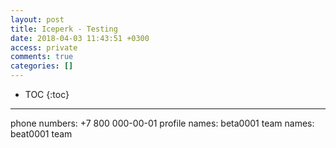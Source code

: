 ```yaml
---
layout: post
title: Iceperk - Testing
date: 2018-04-03 11:43:51 +0300
access: private
comments: true
categories: []
---
```


<!-- more -->

* TOC
{:toc}
<hr>

phone numbers: +7 800 000-00-01
profile names: beta0001
team names: beat0001 team
